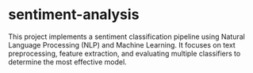 # sentiment-analysis
This project implements a sentiment classification pipeline using Natural Language Processing (NLP) and Machine Learning. It focuses on text preprocessing, feature extraction, and evaluating multiple classifiers to determine the most effective model.
